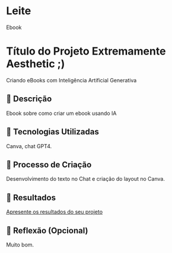 # Leite
Ebook
# Título do Projeto Extremamente Aesthetic ;)
Criando eBooks com Inteligência Artificial Generativa
## 📒 Descrição
Ebook sobre como criar um ebook usando IA

## 🤖 Tecnologias Utilizadas
Canva, chat GPT4.

## 🧐 Processo de Criação
Desenvolvimento do texto no Chat e criação do layout no Canva.

## 🚀 Resultados
[Apresente os resultados do seu projeto ](https://www.canva.com/design/DAGdf5U9di8/S_Nf6GoF6bVeE9WD2EbAhw/edit?utm_content=DAGdf5U9di8&utm_campaign=designshare&utm_medium=link2&utm_source=sharebutton)

## 💭 Reflexão (Opcional)
Muito bom.
